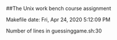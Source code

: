 ##The Unix work bench course assignment

Makefile date: Fri, Apr 24, 2020  5:12:09 PM

Number of lines in guessinggame.sh:30

